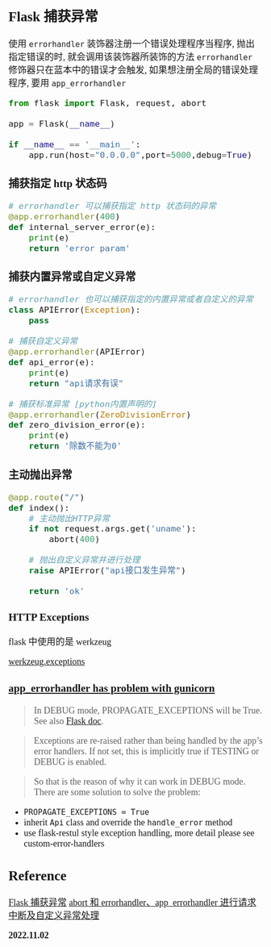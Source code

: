 <font size=4 face='楷体'>

## Flask 捕获异常

使用 `errorhandler` 装饰器注册一个错误处理程序当程序, 抛出指定错误的时, 就会调用该装饰器所装饰的方法
`errorhandler` 修饰器只在蓝本中的错误才会触发, 如果想注册全局的错误处理程序, 要用 `app_errorhandler`

```python
from flask import Flask, request, abort

app = Flask(__name__)

if __name__ == '__main__':
    app.run(host="0.0.0.0",port=5000,debug=True)
```

### 捕获指定 http 状态码

```python
# errorhandler 可以捕获指定 http 状态码的异常
@app.errorhandler(400)
def internal_server_error(e):
    print(e)
    return 'error param'
```

### 捕获内置异常或自定义异常

```python
# errorhandler 也可以捕获指定的内置异常或者自定义的异常
class APIError(Exception):
    pass

# 捕获自定义异常
@app.errorhandler(APIError)
def api_error(e):
    print(e)
    return "api请求有误"

# 捕获标准异常 [python内置声明的]
@app.errorhandler(ZeroDivisionError)
def zero_division_error(e):
    print(e)
    return '除数不能为0'
```

### 主动抛出异常

```python
@app.route("/")
def index():
    # 主动抛出HTTP异常
    if not request.args.get('uname'):
        abort(400)

    # 抛出自定义异常并进行处理
    raise APIError("api接口发生异常")

    return 'ok'
```

### HTTP Exceptions

flask 中使用的是 werkzeug

[werkzeug.exceptions](https://werkzeug.palletsprojects.com/en/0.16.x/exceptions/#werkzeug.exceptions.HTTPException)

### [app_errorhandler has problem with gunicorn](https://github.com/flask-restful/flask-restful/issues/792)

> In DEBUG mode, PROPAGATE_EXCEPTIONS will be True. See also [Flask doc](https://flask.palletsprojects.com/en/1.0.x/config/#PROPAGATE_EXCEPTIONS).

> Exceptions are re-raised rather than being handled by the app’s error handlers. If not set, this is implicitly true if TESTING or DEBUG is enabled.

> So that is the reason of why it can work in DEBUG mode. There are some solution to solve the problem:

- `PROPAGATE_EXCEPTIONS = True`
- inherit `Api` class and override the `handle_error` method
- use flask-restul style exception handling, more detail please see custom-error-handlers

## Reference

[Flask 捕获异常](https://blog.51cto.com/u_15127593/3454620)
[abort 和 errorhandler、app_errorhandler 进行请求中断及自定义异常处理](https://www.cnblogs.com/huchong/p/9205651.html)

**2022.11.02**
